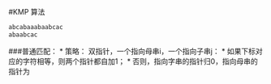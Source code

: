 #KMP 算法
```C
abcabaaabaabcac
abaabcac
```
###普通匹配：
* 
策略：
双指针，一个指向母串i，一个指向子串j：
    * 
如果下标对应的字符相等，则两个指针都自加1；
    * 
否则，指向字串的指针归0，指向母串的指针为